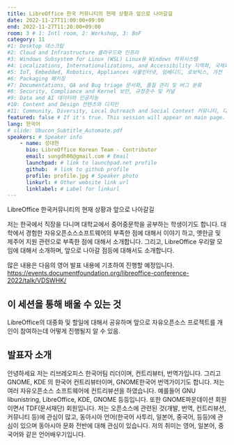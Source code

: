 ```yaml
---
title: LibreOffice 한국 커뮤니티의 현재 상황과 앞으로 나아갈길
date: 2022-11-27T11:00:00+09:00
end: 2022-11-27T11:20:00+09:00
room: 3 # 1: Intl room, 2: Workshop, 3: BoF
category: 11
#1: Desktop 데스크탑
#2: Cloud and Infrastructure 클라우드와 인프라
#3: Windows Subsystem for Linux (WSL) Linux용 Windows 하위시스템
#4: Localizations, Internationalizations, and Accessibility 지역화, 국제화 및 접근성
#5: IoT, Embedded, Robotics, Appliances 사물인터넷, 임베디드, 로보틱스, 가전
#6: Packaging 패키징
#7: Documentations, QA and Bug triage 문서화, 품질 관리 및 버그 분류
#8: Security, Compliance and Kernel 보안, 규정준수 및 커널
#9: Data and AI 데이터와 인공지능
#10: Content and Design 컨텐츠와 디지인
#11: Community, Diversity, Local Outreach and Social Context 커뮤니티, 다양성, 지역 사회 협력과 사회적 관점
featured: false # If it's true. This session will appear on main page.
lang: 한국어
# slide: Ubucon_Subtitle_Automate.pdf
speakers: # Speaker info
    - name: 성대현
      bio: LibreOffice Korean Team - Contributor
      email: sungdh86@gmail.com # Email
      launchpad: # link to launchpad.net profile
      github:  # link to github profile
      profile: profile.jpg # Speaker photo
      linkurl: # Other website link url
      linklabel: # Label for linkurl
---
```

LibreOffice 한국커뮤니티의 현재 상황과 앞으로 나아갈길

저는 한국에서 직장을 다니며 대학교에서 중어중문학을 공부하는 학생이기도 합니다.
대학에서 경험한 자유오픈소스소프트웨어의 부족한 점에 대해서 이야기 하고, 옛한글 및 제주어 지원 관련으로 부족한 점에 대해서 소개합니다.
그리고, LibreOffice 우리말 모임에 대해서 소개하며, 앞으로 나아갈 점등에 대해서도 소개합니다. 

많은 내용은 다음의 영어 발표 내용에 기초하여 진행할 예정입니다.
https://events.documentfoundation.org/libreoffice-conference-2022/talk/VDSWHK/

## 이 세션을 통해 배울 수 있는 것
LibreOffice의 대중화 및 할일에 대해서 공유하며 앞으로 자유오픈소스 프로젝트를 개인이 참여하는데 어떻게 진행될지 알 수 있음. 

## 발표자 소개
안녕하세요 저는 리브레오피스 한국어팀 리더이며, 컨트리뷰터, 번역가입니다. 그리고 GNOME, KDE 의 한국어 컨트리뷰터이며, GNOME한국어 번역가이기도 합니다. 저는 여러 자유오픈소스 소프트웨어에 컨트리뷰션을 하였습니다. 예를들어 GNU libunistring, LibreOffice, KDE, GNOME 등등입니다. 또한 GNOME파운데이션 회원이면서 TDF(문서재단) 회원입니다. 저는 오픈소스에 관련된 것(개발, 번역, 컨트리뷰션, 커뮤니티 등)에 관심이 많고, 동아시아 언어(한국어 사투리, 일본어, 중국어, 등등)에 관심이 있으며 동아시아 문화 전반에 대해 관심이 있습니다. 저의 취미는 영어, 일본어, 중국어와 같은 언어배우기입니다. 